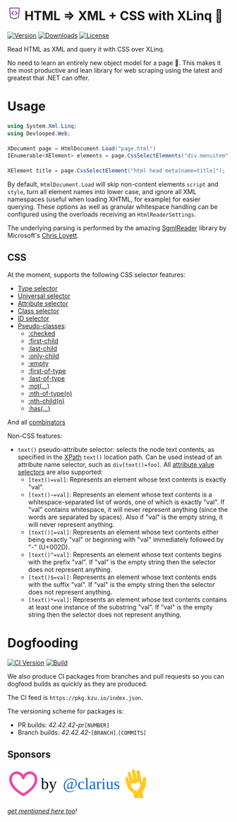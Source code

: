 ﻿![Icon](https://raw.githubusercontent.com/devlooped/web/main/assets/icon.png) HTML => XML + CSS with XLinq 🤘
============

[![Version](https://img.shields.io/nuget/vpre/Devlooped.Web.svg?color=royalblue)](https://www.nuget.org/packages/Devlooped.Web)
[![Downloads](https://img.shields.io/nuget/dt/Devlooped.Web.svg?color=green)](https://www.nuget.org/packages/Devlooped.Web)
[![License](https://img.shields.io/github/license/devlooped/web.svg?color=blue)](https://github.com/devlooped/web/blob/main/license.txt)

Read HTML as XML and query it with CSS over XLinq. 

No need to learn an entirely new object model for a page 🤘. 
This makes it the most productive and lean library for web 
scraping using the latest and greatest that .NET can offer.

# Usage

```csharp
using System.Xml.Linq;
using Devlooped.Web;

XDocument page = HtmlDocument.Load("page.html")
IEnumerable<XElement> elements = page.CssSelectElements("div.menuitem");

XElement title = page.CssSelectElement("html head meta[name=title]");
```

By default, `HtmlDocument.Load` will skip non-content elements `script` and 
`style`, turn all element names into lower case, and ignore all XML namespaces 
(useful when loading XHTML, for example) for easier querying. These options 
as well as granular whitespace handling can be configured using the overloads 
receiving an `HtmlReaderSettings`.

The underlying parsing is performed by the amazing [SgmlReader](https://www.nuget.org/packages/Microsoft.Xml.SgmlReader) 
library by Microsoft's [Chris Lovett](http://lovettsoftware.com/).

## CSS

At the moment, supports the following CSS selector features: 

- [Type selector](https://www.w3.org/TR/selectors-3/#type-selectors)
- [Universal selector](https://www.w3.org/TR/selectors-3/#universal-selector)
- [Attribute selector](https://www.w3.org/TR/selectors-3/#attribute-selectors)
- [Class selector](https://www.w3.org/TR/selectors-3/#class-html)
- [ID selector](https://www.w3.org/TR/selectors-3/#id-selectors)
- [Pseudo-classes](https://www.w3.org/TR/selectors-3/#pseudo-classes):
    * [:checked](https://www.w3.org/TR/selectors-3/#checked)
    * [:first-child](https://www.w3.org/TR/selectors-3/#first-child-pseudo)
    * [:last-child](https://www.w3.org/TR/selectors-3/#last-child-pseudo)
    * [:only-child](https://www.w3.org/TR/selectors-3/#only-child-pseudo)
    * [:empty](https://www.w3.org/TR/selectors-3/#empty-pseudo)
    * [:first-of-type](https://www.w3.org/TR/selectors-3/#first-of-type-pseudo)
    * [:last-of-type](https://www.w3.org/TR/selectors-3/#last-of-type-pseudo)
    * [:not(...)](https://www.w3.org/TR/selectors-3/#negation)
    * [:nth-of-type(n)](https://www.w3.org/TR/selectors-3/#nth-of-type-pseudo)
    * [:nth-child(n)](https://www.w3.org/TR/selectors-3/#nth-child-pseudo)
    * [:has(...)](https://www.w3.org/TR/selectors-4/#has-pseudo)

And all [combinators](https://www.w3.org/TR/selectors-3/#combinators)

Non-CSS features:

- `text()` pseudo-attribute selector: selects the node text contents, as specified 
  in the [XPath](https://www.w3.org/TR/1999/REC-xpath-19991116/) `text()` location 
  path. Can be used instead of an attribute name selector, such as `div[text()=foo]`. 
  All [attribute value selectors](https://www.w3.org/TR/selectors-3/#attribute-selectors) 
  are also supported:
    * `[text()=val]`: Represents an element whose text contents is exactly "val".
    * `[text()~=val]`: Represents an element whose text contents is a whitespace-separated list of words, 
       one of which is exactly "val". If "val" contains whitespace, it will never represent anything (since the words 
       are separated by spaces). Also if "val" is the empty string, it will never represent anything.
    * `[text()|=val]`: Represents an element whose text contents either being exactly "val" or 
       beginning with "val" immediately followed by "-" (U+002D). 
    * `[text()^=val]`: Represents an element whose text contents begins with the prefix "val". 
       If "val" is the empty string then the selector does not represent anything.
    * `[text()$=val]`: Represents an element whose text contents ends with the suffix "val". 
       If "val" is the empty string then the selector does not represent anything.
    * `[text()*=val]`: Represents an element whose text contents contains at least one instance of the 
       substring "val". If "val" is the empty string then the selector does not represent anything.

# Dogfooding

[![CI Version](https://img.shields.io/endpoint?url=https://shields.kzu.io/vpre/Devlooped.Web/main&label=nuget.ci&color=brightgreen)](https://pkg.kzu.io/index.json)
[![Build](https://github.com/devlooped/web/workflows/build/badge.svg?branch=main)](https://github.com/devlooped/web/actions)

We also produce CI packages from branches and pull requests so you can dogfood builds as quickly as they are produced. 

The CI feed is `https://pkg.kzu.io/index.json`. 

The versioning scheme for packages is:

- PR builds: *42.42.42-pr*`[NUMBER]`
- Branch builds: *42.42.42-*`[BRANCH]`.`[COMMITS]`



## Sponsors

[![sponsored](https://raw.githubusercontent.com/devlooped/oss/main/assets/images/sponsors.svg)](https://github.com/sponsors/devlooped) [![clarius](https://raw.githubusercontent.com/clarius/branding/main/logo/byclarius.svg)](https://github.com/clarius)[![clarius](https://raw.githubusercontent.com/clarius/branding/main/logo/logo.svg)](https://github.com/clarius)

*[get mentioned here too](https://github.com/sponsors/devlooped)!*

